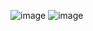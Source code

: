 ![image](https://user-images.githubusercontent.com/99061771/192184320-d87934fa-3b24-416b-b0ca-5b002481f666.png)
![image](https://user-images.githubusercontent.com/99061771/192185067-7861b21a-3a46-4305-b18c-0c84fc211f5d.png)
